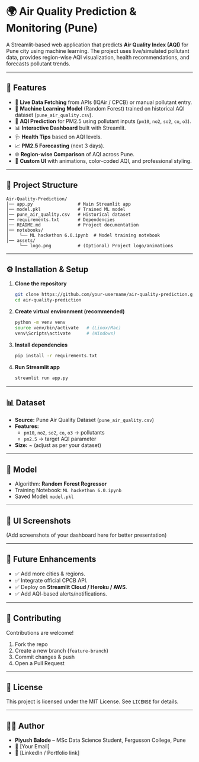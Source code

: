 # 🌍 Air Quality Prediction & Monitoring (Pune)

A Streamlit-based web application that predicts **Air Quality Index (AQI)** for Pune city using machine learning. The project uses live/simulated pollutant data, provides region-wise AQI visualization, health recommendations, and forecasts pollutant trends.  

---

## 🚀 Features

- 📡 **Live Data Fetching** from APIs (IQAir / CPCB) or manual pollutant entry.  
- 🤖 **Machine Learning Model** (Random Forest) trained on historical AQI dataset (`pune_air_quality.csv`).  
- 🧮 **AQI Prediction** for PM2.5 using pollutant inputs (`pm10`, `no2`, `so2`, `co`, `o3`).  
- 📊 **Interactive Dashboard** built with Streamlit.  
- 🩺 **Health Tips** based on AQI levels.  
- 📈 **PM2.5 Forecasting** (next 3 days).  
- 🌐 **Region-wise Comparison** of AQI across Pune.  
- 🎨 **Custom UI** with animations, color-coded AQI, and professional styling.  

---

## 📂 Project Structure

```
Air-Quality-Prediction/
│── app.py                 # Main Streamlit app
│── model.pkl              # Trained ML model
│── pune_air_quality.csv   # Historical dataset
│── requirements.txt       # Dependencies
│── README.md              # Project documentation
│── notebooks/
│    └── ML hackethon 6.0.ipynb  # Model training notebook
│── assets/
     └── logo.png          # (Optional) Project logo/animations
```

---

## ⚙️ Installation & Setup

1. **Clone the repository**  
   ```bash
   git clone https://github.com/your-username/air-quality-prediction.git
   cd air-quality-prediction
   ```

2. **Create virtual environment (recommended)**  
   ```bash
   python -m venv venv
   source venv/bin/activate   # (Linux/Mac)
   venv\Scripts\activate      # (Windows)
   ```

3. **Install dependencies**  
   ```bash
   pip install -r requirements.txt
   ```

4. **Run Streamlit app**  
   ```bash
   streamlit run app.py
   ```

---

## 📊 Dataset

- **Source:** Pune Air Quality Dataset (`pune_air_quality.csv`)  
- **Features:**  
  - `pm10`, `no2`, `so2`, `co`, `o3` → pollutants  
  - `pm2.5` → target AQI parameter  
- **Size:** ~ (adjust as per your dataset)  

---

## 🧠 Model

- Algorithm: **Random Forest Regressor**  
- Training Notebook: `ML hackethon 6.0.ipynb`  
- Saved Model: `model.pkl`  

---

## 🎨 UI Screenshots

(Add screenshots of your dashboard here for better presentation)

---

## 🔮 Future Enhancements

- ✅ Add more cities & regions.  
- ✅ Integrate official CPCB API.  
- ✅ Deploy on **Streamlit Cloud / Heroku / AWS**.  
- ✅ Add AQI-based alerts/notifications.  

---

## 🤝 Contributing

Contributions are welcome!  
1. Fork the repo  
2. Create a new branch (`feature-branch`)  
3. Commit changes & push  
4. Open a Pull Request  

---

## 📜 License

This project is licensed under the MIT License. See `LICENSE` for details.  

---

## 👨‍💻 Author

- **Piyush Balode** – MSc Data Science Student, Fergusson College, Pune  
- 📧 [Your Email]  
- 🔗 [LinkedIn / Portfolio link]  
